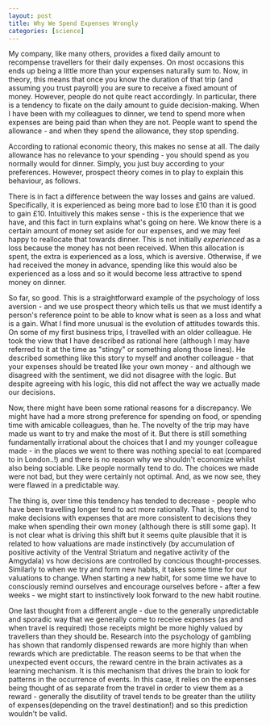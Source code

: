 ```yaml
---
layout: post
title: Why We Spend Expenses Wrongly
categories: [science] 
---
```

My company, like many others, provides a fixed daily amount to recompense travellers for their daily expenses. On most occasions this ends up being a little more than your expenses naturally sum to. Now, in theory, this means that once you know the duration of that trip (and assuming you trust payroll) you are sure to receive a fixed amount of money. However, people do not quite react accordingly. In particular, there is a tendency to fixate on the daily amount to guide decision-making. When I have been with my colleagues to dinner, we tend to spend more when expenses are being paid than when they are not. People want to spend the allowance - and when they spend the allowance, they stop spending.  

According to rational economic theory, this makes no sense at all. The daily allowance has no relevance to your spending - you should spend as you normally would for dinner. Simply, you just buy according to your preferences. However, prospect theory comes in to play to explain this behaviour, as follows.  
<!--more-->
There is in fact a difference between the way losses and gains are valued. Specifically, it is experienced as being more bad to lose £10 than it is good to gain £10. Intuitively this makes sense - this is the experience that we have, and this fact in turn explains what's going on here. We know there is a certain amount of money set aside for our expenses, and we may feel happy to reallocate that towards dinner. This is not initially <i>experienced</i> as a loss because the money has not been received. When this allocation is spent, the extra is experienced as a loss, which is aversive. Otherwise, if we had received the money in advance, spending like this would also be experienced as a loss and so it would become less attractive to spend money on dinner.  

So far, so good. This is a straightforward example of the psychology of loss aversion - and we use prospect theory which tells us that we must identify a person's reference point to be able to know what is seen as a loss and what is a gain. What I find more unusual is the evolution of attitudes towards this. On some of my first business trips, I travelled with an older colleague. He took the view that I have described as rational here (although I may have referred to it at the time as "stingy" or something along those lines). He described something like this story to myself and another colleague - that your expenses should be treated like your own money - and although we disagreed with the sentiment, we did not disagree with the logic. But despite agreeing with his logic, this did not affect the way we actually made our decisions.  

Now, there might have been some rational reasons for a discrepancy. We might have had a more strong preference for spending on food, or spending time with amicable colleagues, than he. The novelty of the trip may have made us want to try and make the most of it. But there is still something fundamentally irrational about the choices that I and my younger colleague made - in the places we went to there was nothing special to eat (compared to in London..!) and there is no reason why we shouldn't economize whilst also being sociable. Like people normally tend to do. The choices we made were not bad, but they were certainly not optimal. And, as we now see, they were flawed in a predictable way. 

The thing is, over time this tendency has tended to decrease - people who have been travelling longer tend to act more rationally. That is, they tend to make decisions with expenses that are more consistent to decisions they make when spending their own money (although there is still some gap). It is not clear what is driving this shift but it seems quite plausible that it is related to how valuations are made instinctively (by accumulation of positive activity of the Ventral Striatum and negative activity of the Amgydala) vs how decisions are controlled by concious thought-processes. Similarly to when we try and form new habits, it takes some time for our valuations to change. When starting a new habit, for some time we have to consciously remind ourselves and encourage ourselves before - after a few weeks - we might start to instinctively look forward to the new habit routine.  

One last thought from a different angle - due to the generally unpredictable and sporadic way that we generally come to receive expenses (as and when travel is required) those receipts might be more highly valued by travellers than they should be. Research into the psychology of gambling has shown that randomly dispensed rewards are more highly than when rewards which are predictable. The reason seems to be that when the unexpected event occurs, the reward centre in the brain activates as a learning mechanism. It is this mechanism that drives the brain to look for patterns in the occurrence of events. In this case, it relies on the expenses being thought of as separate from the travel in order to view them as a reward - generally the disutility of travel tends to be greater than the utility of expenses(depending on the travel destination!) and so this prediction wouldn't be valid.
